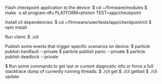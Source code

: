 Flash checkpoint application to the device:
$ cd ~/firmware/modules
$ make -s all program-dfu PLATFORM=photon TEST=app/checkpoint

Install cli dependencies:
$ cd ~/firmware/user/tests/app/checkpoint/cli
$ npm install

Run client:
$ ./cli

Publish some events that trigger specific scenarios on device:
$ particle publish hardfault --private
$ particle publish panic --private
$ particle publish deadlock --private

$ Run some commands to get last or current diagnostic info or force a full stacktrace dump of currently running threads:
$ ./cli get
$ ./cli getlast
$ ./cli update
